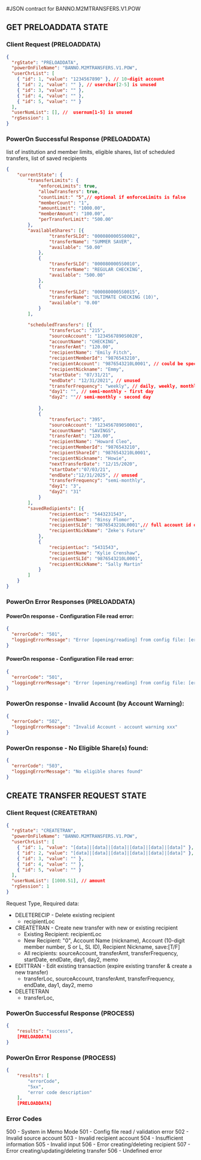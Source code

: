 #JSON contract for BANNO.M2MTRANSFERS.V1.POW

## GET PRELOADDATA STATE
### Client Request (PRELOADDATA)

```json
{
  "rgState": "PRELOADDATA",
  "powerOnFileName": "BANNO.M2MTRANSFERS.V1.POW",
  "userChrList": [
    { "id": 1, "value": "1234567890" }, // 10-digit account
    { "id": 2, "value": "" }, // userchar[2-5] is unused
    { "id": 3, "value": "" },
    { "id": 4, "value": "" },
    { "id": 5, "value": "" }
  ],
  "userNumList": [], //  usernum[1-5] is unused
  "rgSession": 1
}
```

### PowerOn Successful Response (PRELOADDATA)
list of institution and member limits, eligible shares, list of scheduled transfers, list of saved recipients

```json
{
	"currentState": {
		"transferLimits": {
			"enforceLimits": true,
			"allowTransfers": true,
			"countLimit:" "5",// optional if enforceLimits is false
			"memberCount": "1",
			"amountLimit": "1000.00",
			"memberAmount": "100.00",
			"perTransferLimit": "500.00"
		},
		"availableShares": [{
				"transferSLId": "0000800005S0002",
				"transferName": "SUMMER SAVER",
				"available": "50.00"
			},
			{
				"transferSLId": "0000800005S0010",
				"transferName": "REGULAR CHECKING",
				"available": "500.00"
			},
			{
				"transferSLId": "0000800005S0015",
				"transferName": "ULTIMATE CHECKING (10)",
				"available": "0.00"
			}
		],

		"scheduledTransfers": [{
				"transferLoc": "215",
				"sourceAccount": "1234567890S0020",
				"accountName": "CHECKING",
				"transferAmt": "120.00",
				"recipientName": "Emily Fitch",
				"recipientMemberId": "9876543210",
				"recipientAccount": "9876543210L0001", // could be specific account, or "savings" or "checking"?
				"recipientNickname": "Emmy",
				"startDate": "07/31/21",
				"endDate": "12/31/2021", // unused
				"transferFrequency": "weekly", // daily, weekly, monthly, yearly, semiMonthly, biweekly, quarterly
				"day1": "", // semi-monthly - first day
				"day2": ""// semi-monthly - second day
				
			},
			{
				"transferLoc": "395",
				"sourceAccount": "1234567890S0001",
				"accountName": "SAVINGS",
				"transferAmt": "120.00",
				"recipientName": "Howard Cleo",
				"recipientMemberId": "9876543210",
				"recipientShareId": "9876543210L0001",
				"recipientNickname": "Howie",
				"nextTransferDate": "12/15/2020",
				"startDate":"07/03/21",
				"endDate":"12/31/2025", // unused
				"transferFrequency": "semi-monthly",
				"day1": "3",
				"day2": "31"
			}
		],
		"savedRedipients": [{
				"recipientLoc": "5443231543",
				"recipientName": "Binsy Flomor",
				"recipientSLId": "9876543210L0001",// full account id or "checking" or "savings"?
				"recipientNickName": "Zeke's Future"
			},
			{
				"recipientLoc": "5431543",
				"recipientName": "Kylie Crenshaw",
				"recipientSLId": "9876543210L0001",
				"recipientNickName": "Sally Martin"
			}
		]
	}
}
```
### PowerOn Error Responses (PRELOADDATA)
#### PowerOn response - Configuration File read error:
```json
{
  "errorCode": "501",
  "loggingErrorMessage": "Error [opening/reading] from config file: [error msg]"
}
```
#### PowerOn response - Configuration File read error:
```json
{
  "errorCode": "501",
  "loggingErrorMessage": "Error [opening/reading] from config file: [error msg]"
}
```
### PowerOn response - Invalid Account (by Account Warning):

```json
{
  "errorCode": "502",
  "loggingErrorMessage": "Invalid Account - account warning xxx"
}
```
### PowerOn response - No Eligible Share(s) found:

```json
{
  "errorCode": "503",
  "loggingErrorMessage": "No eligible shares found"
}
```
## CREATE TRANSFER REQUEST STATE
### Client Request (CREATETRAN)

```json
{
  "rgState": "CREATETRAN",
  "powerOnFileName": "BANNO.M2MTRANSFERS.V1.POW",
  "userChrList": [
    { "id": 1, "value": "[data]|[data]|[data]|[data]|[data]|[data]" }, // max 132 characters
    { "id": 2, "value": "[data]|[data]|[data]|[data]|[data]|[data]" },
    { "id": 3, "value": "" },
    { "id": 4, "value": "" },
    { "id": 5, "value": "" }
  ],
  "userNumList": [1000.51], // amount
  "rgSession": 1
}
```
Request Type, Required data:
* DELETERECIP - Delete existing recipient
	* recipientLoc
* CREATETRAN - Create new transfer with new or existing recipient
	* Existing Recipient:  recipientLoc
	* New Recipient: "0",  Account Name (nickname), Account (10-digit member number, S or L, SL ID), Recipient Nickname, save:[T/F]
	* All recipients: sourceAccount, transferAmt, transferFrequency, startDate, endDate, day1, day2, memo
* EDITTRAN - Edit existing transaction (expire existing transfer & create a new transfer)
	* transferLoc, sourceAccount, transferAmt, transferFrequency, endDate, day1, day2, memo
* DELETETRAN
	* transferLoc,

### PowerOn Successful Response (PROCESS)
```json
{
	"results": "success",
	[PRELOADDATA]
}
```
### PowerOn Error Response (PROCESS)
```json
{
	"results": [
		"errorCode",
		"5xx",
		"error code description"
	],
	[PRELOADDATA]
```

### Error Codes
500 - System in Memo Mode
501 - Config file read / validation error
502 - Invalid source account
503 - Invalid recipient account
504 - Insufficient information
505 - Invalid input
506 - Error creating/deleting recipient
507 - Error creating/updating/deleting transfer
506 - Undefined error
